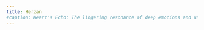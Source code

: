 ```yaml
---
title: Herzan 
#caption: Heart's Echo: The lingering resonance of deep emotions and unspoken words.
---
```

